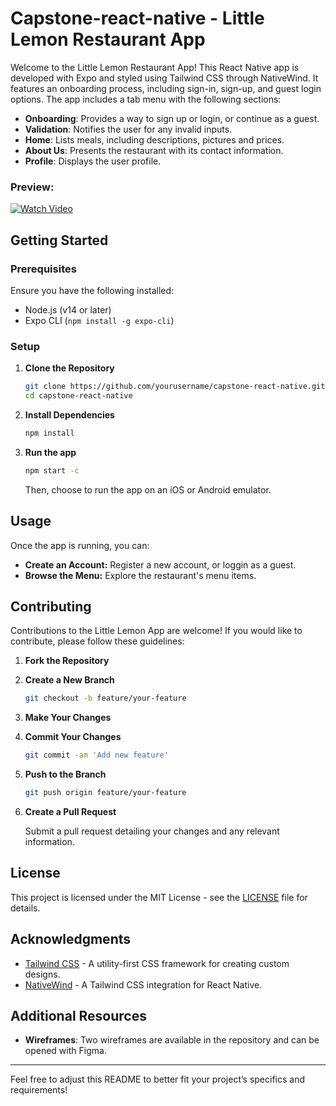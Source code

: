 # Capstone-react-native - Little Lemon Restaurant App

Welcome to the Little Lemon Restaurant App! This React Native app is developed with Expo and styled using Tailwind CSS through NativeWind. It features an onboarding process, including sign-in, sign-up, and guest login options. The app includes a tab menu with the following sections:

- **Onboarding**: Provides a way to sign up or login, or continue as a guest.
- **Validation**: Notifies the user for any invalid inputs.
- **Home**: Lists meals, including descriptions, pictures and prices.
- **About Us**: Presents the restaurant with its contact information.
- **Profile**: Displays the user profile.

### Preview:
[![Watch Video](https://a-bv.github.io/Capstone-react-native/images/video-thumbnail.jpg)](https://a-bv.github.io/Capstone-react-native/video/VideoLittleLemonReactNative.mp4)

## Getting Started

### Prerequisites

Ensure you have the following installed:

- Node.js (v14 or later)
- Expo CLI (`npm install -g expo-cli`)

### Setup

1. **Clone the Repository**

    ```bash
    git clone https://github.com/yourusername/capstone-react-native.git
    cd capstone-react-native
    ```

2. **Install Dependencies**

    ```bash
    npm install
    ```

3. **Run the app**

    ```bash
    npm start -c
    ```

    Then, choose to run the app on an iOS or Android emulator.

## Usage

Once the app is running, you can:

- **Create an Account:** Register a new account, or loggin as a guest.
- **Browse the Menu:** Explore the restaurant's menu items.

## Contributing

Contributions to the Little Lemon App are welcome! If you would like to contribute, please follow these guidelines:

1. **Fork the Repository**

2. **Create a New Branch**

    ```bash
    git checkout -b feature/your-feature
    ```

3. **Make Your Changes**

4. **Commit Your Changes**

    ```bash
    git commit -am 'Add new feature'
    ```

5. **Push to the Branch**

    ```bash
    git push origin feature/your-feature
    ```

6. **Create a Pull Request**

    Submit a pull request detailing your changes and any relevant information.

## License

This project is licensed under the MIT License - see the [LICENSE](LICENSE) file for details.

## Acknowledgments

- [Tailwind CSS](https://tailwindcss.com/) - A utility-first CSS framework for creating custom designs.
- [NativeWind](https://github.com/vadimdemedes/nativewind) - A Tailwind CSS integration for React Native.

## Additional Resources

- **Wireframes**: Two wireframes are available in the repository and can be opened with Figma.

---

Feel free to adjust this README to better fit your project’s specifics and requirements!
